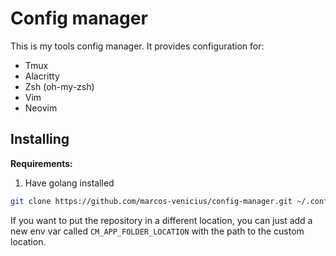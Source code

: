 # Config manager

This is my tools config manager. It provides configuration for:

- Tmux
- Alacritty
- Zsh (oh-my-zsh)
- Vim
- Neovim

## Installing

**Requirements:**

1. Have golang installed

```bash
git clone https://github.com/marcos-venicius/config-manager.git ~/.config-manager && go install github.com/marcos-venicius/config-manager
```

If you want to put the repository in a different location, you can just add a new env var called `CM_APP_FOLDER_LOCATION` with the path to the custom location.

